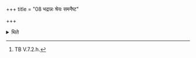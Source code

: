 +++
title = "08 भद्रान्नः श्रेयः समनैष्ट"

+++

<details><summary>थिते</summary>

8. With bhadrānnaḥ śreyaḥ samanaiṣṭa devāḥ...[^1] the sacrificer eats his portion.  

[^1]: TB V.7.2.h.
</details>
